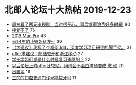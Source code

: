 # 北邮人论坛十大热帖 2019-12-23

- [周末看了两天电视剧，当时很开心，事后觉得浪费好多时间!](https://bbs.byr.cn/article/WorkLife/1136479) 80
- [接受不了](https://bbs.byr.cn/article/Feeling/3133870) 76
- [2019 Mac Pro](https://bbs.byr.cn/article/DigiLife/310104) 43
- [替94年的小姐姐征友～](https://bbs.byr.cn/article/Friends/1948286) 39
- [【求建议】我写了个框架Jdit，深度学习项目研究的脚手架。](https://bbs.byr.cn/article/ML_DM/35919) 31
- [offer求建议：邮储软开和浙江移动](https://bbs.byr.cn/article/Job/2072451) 27
- [学长学姐们都是什么时候复习通原的？](https://bbs.byr.cn/article/AimGraduate/1178684) 22
- [以后论坛上的offer比较贴，用词会不会由渣硕变成 撤 硕](https://bbs.byr.cn/article/Talking/6173833) 20
- [出国读](https://bbs.byr.cn/article/GoAbroad/368320) 16
- [三院的口腔普通门诊号能拔牙吗](https://bbs.byr.cn/article/Health/220248) 11


